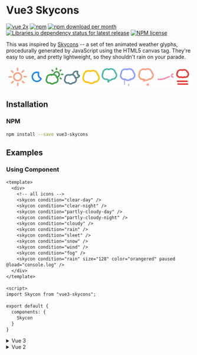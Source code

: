 # Vue3 Skycons

[![vue 2x](https://img.shields.io/badge/vuejs-2.x-brightgreen.svg)](https://vuejs.org/)
[![npm](https://img.shields.io/npm/v/vue-skycons)](http://npmjs.com/package/vue-skycons)
[![npm download per month](https://img.shields.io/npm/dm/vue-skycons)](http://npmjs.com/package/vue-skycons)
[![Libraries.io dependency status for latest release](https://img.shields.io/librariesio/release/npm/vue-skycons?color=red)](https://raw.githubusercontent.com/dipu-bd/vue-skycons/master/package.json)
[![NPM license](https://img.shields.io/npm/l/vue-skycons?color=blueviolet)](https://raw.githubusercontent.com/dipu-bd/vue-skycons/master/LICENSE)

This was inspired by [Skycons](https://github.com/darkskyapp/skycons) -- a set of ten animated weather glyphs, procedurally generated by JavaScript using the HTML5 canvas tag. They're easy to use, and pretty lightweight, so they shouldn't rain on your parade.

![icons.gif](https://raw.githubusercontent.com/dipu-bd/vue-skycons/master/images/icons.gif)

## Installation

### NPM

```sh
npm install --save vue3-skycons
```

## Examples

### Using Component

```vue
<template>
  <div>
    <!-- all icons -->
    <skycon condition="clear-day" />
    <skycon condition="clear-night" />
    <skycon condition="partly-cloudy-day" />
    <skycon condition="partly-cloudy-night" />
    <skycon condition="cloudy" />
    <skycon condition="rain" />
    <skycon condition="sleet" />
    <skycon condition="snow" />
    <skycon condition="wind" />
    <skycon condition="fog" />
    <skycon condition="rain" size="128" color="orangered" paused @load="console.log" />
  </div>
</template>

<script>
import Skycon from "vue3-skycons";

export default {
  components: {
    Skycon
  }
}
```

<details>
<summary>Vue 3</summary>

```vue
<template>
   <skycon condition="rain" size="128" color="orangered" paused/>
</template>
<script setup>
import Skycon from "vue3-skycons";
</script>
```

</details>

<details>
<summary>Vue 2</summary>
```vue
<template>
    <skycon condition="rain" size="128" color="orangered" paused/>
</template>

<script>
import Skycon from "vue3-skycons";

export default {
  components: {
    Skycon
  }
}
</script>
```

</details>

## vue3-skycons Attributes

| **Name** | **Description**             | **Type**               | **Default** |
| -------- | -----------------------     | ---------------------- | ----------- |
| condition| Weather condition           | `string`               | —           | 
| size     | Icon size                   | `string`|`number`      | 64          |
| color    | Icon color                  | `string`               | black       |
| paused   | Start with paused animation | `boolean`              | false       |
| speed    | The animation speed         | `string`|`number`      | 1           |

### Event example

```vue
<template>
  <skycon condition="snow" size="128" paused @load="onLoad" />
</template>

<script setup>
import Skycon from "vue3-skycons";

const onLoad = (player) => {
      console.log("loaded");
      setInterval(() => {
        if (player.paused) {
          player.play();
        } else {
          player.pause();
        }
      }, 1000);
    }
</scrip>
```

### Animation Speed

The `speed` attributes is a decimal number to control the animation speed. It is a multiplyer to the original speed. `1` means the normal speed. `0.5` means half the normal speed. `2` means twice as fast as the normal speed.

```vue
<template>
  <skycon condition="wind" size="128" speed="1" />
  <skycon condition="wind" size="128" speed="3" />
  <skycon condition="wind" size="128" speed="0.5" />
</template>

<script setup>
import Skycon from "vue3-skycons";
</script>
```
